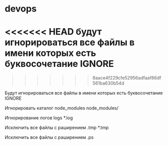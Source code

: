 # devops

<<<<<<< HEAD
будут игнорироваться все файлы в имени которых есть буквосочетание IGNORE
=======
>>>>>>> 8aace4f229cfe52956adfaaf86df561ba630b54d

Будут игнорироваться все файлы в имени которых есть буквосочетание IGNORE

Игнорировать каталог node_modules 
node_modules/ 

Игнорирование логов 
logs 
*.log 

Исключить все файлы с раширением .tmp
*.tmp

Исключить все файлы с раширением
.ps
